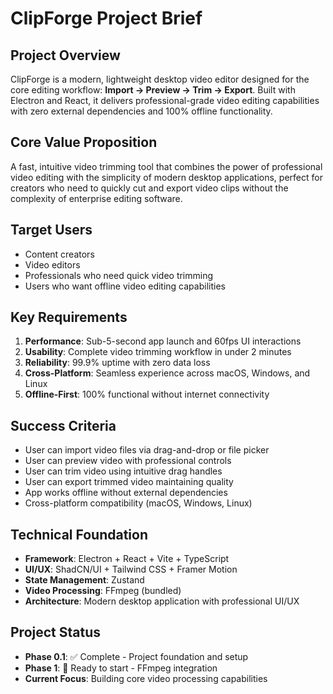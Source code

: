 # ClipForge Project Brief

## Project Overview

ClipForge is a modern, lightweight desktop video editor designed for the core editing workflow: **Import → Preview → Trim → Export**. Built with Electron and React, it delivers professional-grade video editing capabilities with zero external dependencies and 100% offline functionality.

## Core Value Proposition

A fast, intuitive video trimming tool that combines the power of professional video editing with the simplicity of modern desktop applications, perfect for creators who need to quickly cut and export video clips without the complexity of enterprise editing software.

## Target Users

- Content creators
- Video editors
- Professionals who need quick video trimming
- Users who want offline video editing capabilities

## Key Requirements

1. **Performance**: Sub-5-second app launch and 60fps UI interactions
2. **Usability**: Complete video trimming workflow in under 2 minutes
3. **Reliability**: 99.9% uptime with zero data loss
4. **Cross-Platform**: Seamless experience across macOS, Windows, and Linux
5. **Offline-First**: 100% functional without internet connectivity

## Success Criteria

- User can import video files via drag-and-drop or file picker
- User can preview video with professional controls
- User can trim video using intuitive drag handles
- User can export trimmed video maintaining quality
- App works offline without external dependencies
- Cross-platform compatibility (macOS, Windows, Linux)

## Technical Foundation

- **Framework**: Electron + React + Vite + TypeScript
- **UI/UX**: ShadCN/UI + Tailwind CSS + Framer Motion
- **State Management**: Zustand
- **Video Processing**: FFmpeg (bundled)
- **Architecture**: Modern desktop application with professional UI/UX

## Project Status

- **Phase 0.1**: ✅ Complete - Project foundation and setup
- **Phase 1**: 🔄 Ready to start - FFmpeg integration
- **Current Focus**: Building core video processing capabilities
